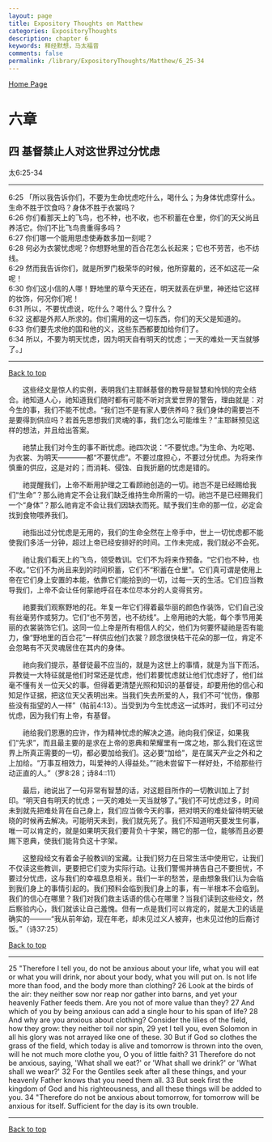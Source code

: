 ```yaml
---
layout: page
title: Expository Thoughts on Matthew
categories: ExpositoryThoughts
description: chapter 6
keywords: 释经默想，马太福音
comments: false
permalink: /library/ExpositoryThoughts/Matthew/6_25-34
---
```

[ Home Page ]({{site.baseurl}}/index) <br>

<a name="0"></a>
# 六章 

## 四 基督禁止人对这世界过分忧虑

太6:25-34

***

6:25 「所以我告诉你们，不要为生命忧虑吃什么，喝什么；为身体忧虑穿什么。生命不胜于饮食吗？身体不胜于衣裳吗？<br>
6:26 你们看那天上的飞鸟，也不种，也不收，也不积蓄在仓里，你们的天父尚且养活它。你们不比飞鸟贵重得多吗？<br>
6:27 你们哪一个能用思虑使寿数多加一刻呢？<br>
6:28 何必为衣裳忧虑呢？你想野地里的百合花怎么长起来；它也不劳苦，也不纺线。<br>
6:29 然而我告诉你们，就是所罗门极荣华的时候，他所穿戴的，还不如这花一朵呢！<br>
6:30 你们这小信的人哪！野地里的草今天还在，明天就丢在炉里，神还给它这样的妆饰，何况你们呢！<br>
6:31 所以，不要忧虑说，吃什么？喝什么？穿什么？<br>
6:32 这都是外邦人所求的。你们需用的这一切东西，你们的天父是知道的。<br>
6:33 你们要先求他的国和他的义，这些东西都要加给你们了。<br>
6:34 所以，不要为明天忧虑，因为明天自有明天的忧虑；一天的难处一天当就够了。」<br>

***

[Back to top](#0)

&emsp;&emsp;这些经文是惊人的实例，表明我们主耶稣基督的教导是智慧和怜悯的完全结合。祂知道人心，祂知道我们随时都有可能不听对贪爱世界的警告，理由就是：对今生的事，我们不能不忧虑。“我们岂不是有家人要供养吗？我们身体的需要岂不是要得到供应吗？若首先思想我们灵魂的事，我们怎么可能维生？”主耶稣预见这样的想法，并且给出答案。

&emsp;&emsp;祂禁止我们对今生的事不断忧虑。祂四次说：“不要忧虑。”为生命、为吃喝、为衣裳、为明天————都“不要忧虑”。不要过度担心，不要过分忧虑。为将来作慎重的供应，这是对的；而消耗、侵蚀、自我折磨的忧虑是错的。

&emsp;&emsp;祂提醒我们，上帝不断用护理之工看顾祂创造的一切。祂岂不是已经赐给我们“生命”？那么祂肯定不会让我们缺乏维持生命所需的一切。祂岂不是已经赐我们一个“身体”？那么祂肯定不会让我们因缺衣而死。赋予我们生命的那一位，必定会找到食物喂养我们。

&emsp;&emsp;祂指出过分忧虑是无用的，我们的生命全然在上帝手中，世上一切忧虑都不能使我们多活一分钟，超过上帝已经安排好的时间。工作未完成，我们就必不会死。

&emsp;&emsp;祂让我们看天上的飞鸟，领受教训。它们不为将来作预备。“它们也不种，也不收。”它们不为尚且来到的时间积蓄，它们不“积蓄在仓里”。它们真可谓是使用上帝在它们身上安置的本能，依靠它们能拾到的一切，过每一天的生活。它们应当教导我们，上帝不会让任何蒙祂呼召在本位尽本分的人变得贫穷。

&emsp;&emsp;祂要我们观察野地的花。年复一年它们得着最华丽的颜色作装饰，它们自己没有丝毫劳作或努力。它们“也不劳苦，也不纺线”。上帝用祂的大能，每个季节用美丽的衣裳装饰它们。这同一位上帝是所有相信人的父，他们为何要怀疑祂是否有能力，像“野地里的百合花”一样供应他们衣裳？顾念很快枯干花朵的那一位，肯定不会忽略有不灭灵魂居住在其内的身体。

&emsp;&emsp;祂向我们提示，基督徒最不应当的，就是为这世上的事情，就是为当下而活。异教徒一大特征就是他们时常还是忧虑，他们若要忧虑就让他们忧虑好了，他们丝毫不懂有关一位天父的事。但得着更清楚光照和知识的基督徒，却要用他的信心和知足作证据，把这位天父表明出来。当我们失去所爱的人，我们不可“忧伤，像那些没有指望的人一样”（帖前4:13）。当受到为今生忧虑这一试炼时，我们不可过分忧虑，因为我们有上帝，有基督。

&emsp;&emsp;祂给我们恩惠的应许，作为精神忧虑的解决之道。祂向我们保证，如果我们“先求”，而且最主要的是求在上帝的恩典和荣耀里有一席之地，那么我们在这世界上所真正需要的一切，都必要加给我们。这必要“加给”，是在属天产业之外和之上加给。“万事互相效力，叫爱神的人得益处。”“祂未尝留下一样好处，不给那些行动正直的人。”（罗8:28；诗84::11）

&emsp;&emsp;最后，祂说出了一句非常有智慧的话，对这题目所作的一切教训加上了封印。“明天自有明天的忧虑；一天的难处一天当就够了。”我们不可忧虑过多，时间未到就先把难处背在自己身上，我们应当做今天的事，把对明天的难处留待明天破晓的时候再去解决。可能明天未到，我们就先死了。我们不知道明天要发生何事，唯一可以肯定的，就是如果明天我们要背负十字架，赐它的那一位，能够而且必要赐下恩典，使我们能背负这十字架。

&emsp;&emsp;这整段经文有着金子般教训的宝藏。让我们努力在日常生活中使用它，让我们不仅读这些教训，更要把它们变为实际行动。让我们警惕并祷告自己不要担忧，不要过分忧虑，这与我们的幸福息息相关。我们一半的愁苦，是由想象我们认为会临到我们身上的事情引起的。我们预料会临到我们身上的事，有一半根本不会临到。我们的信心在哪里？我们对我们救主话语的信心在哪里？当我们读到这些经文，然后察验内心，我们就该让自己羞愧。但有一点是我们可以肯定的，就是大卫的话是确实的———“我从前年幼，现在年老，却未见过义人被弃，也未见过他的后裔讨饭。”（诗37:25）

[Back to top](#0)

***

25 "Therefore I tell you, do not be anxious about your life, what you will eat or what you will drink, nor about your body, what you will put on. Is not life more than food, and the body more than clothing? 26 Look at the birds of the air: they neither sow nor reap nor gather into barns, and yet your heavenly Father feeds them. Are you not of more value than they? 27 And which of you by being anxious can add a single hour to his span of life? 28 And why are you anxious about clothing? Consider the lilies of the field, how they grow: they neither toil nor spin, 29 yet I tell you, even Solomon in all his glory was not arrayed like one of these. 30 But if God so clothes the grass of the field, which today is alive and tomorrow is thrown into the oven, will he not much more clothe you, O you of little faith? 31 Therefore do not be anxious, saying, 'What shall we eat?' or 'What shall we drink?' or 'What shall we wear?' 32 For the Gentiles seek after all these things, and your heavenly Father knows that you need them all. 33 But seek first the kingdom of God and his righteousness, and all these things will be added to you. 34 "Therefore do not be anxious about tomorrow, for tomorrow will be anxious for itself. Sufficient for the day is its own trouble.

***

[Back to top](#0)
